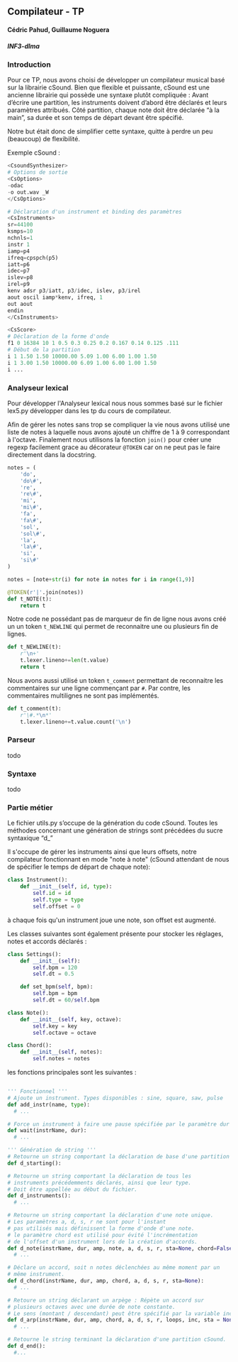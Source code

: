 ## Compilateur - TP

#### Cédric Pahud, Guillaume Noguera

##### *INF3-dlma*

### Introduction
Pour ce TP, nous avons choisi de développer un compilateur musical basé sur la librairie cSound.
Bien que flexible et puissante, cSound est une ancienne librairie qui possède une syntaxe plutôt compliquée : Avant d’écrire une partition, les instruments doivent d’abord être déclarés et leurs paramètres attribués. Côté partition, chaque note doit être déclarée “à la main”, sa durée et son temps de départ devant être spécifié.

Notre but était donc de simplifier cette syntaxe, quitte à perdre un peu (beaucoup) de flexibilité.

Exemple cSound :

```python
<CsoundSynthesizer>
# Options de sortie
<CsOptions>
-odac
-o out.wav _W
</CsOptions>

# Déclaration d'un instrument et binding des paramètres
<CsInstruments>
sr=44100
ksmps=10
nchnls=1
instr 1
iamp=p4
ifreq=cpspch(p5)
iatt=p6
idec=p7
islev=p8
irel=p9
kenv adsr p3/iatt, p3/idec, islev, p3/irel
aout oscil iamp*kenv, ifreq, 1
out aout
endin
</CsInstruments>

<CsScore>
# Déclaration de la forme d'onde
f1 0 16384 10 1 0.5 0.3 0.25 0.2 0.167 0.14 0.125 .111
# Début de la partition
i 1 1.50 1.50 10000.00 5.09 1.00 6.00 1.00 1.50
i 1 3.00 1.50 10000.00 6.09 1.00 6.00 1.00 1.50
i ...
```

### Analyseur lexical

Pour développer l'Analyseur lexical nous nous sommes basé sur le fichier lex5.py
développer dans les tp du cours de compilateur.

Afin de gérer les notes sans trop se compliquer la vie nous avons utilisé une liste de notes à laquelle nous avons ajouté un chiffre de 1 à 9 correspondant à l'octave. Finalement nous utilisons la fonction `join()` pour créer une regexp facilement grace au décorateur `@TOKEN` car on ne peut pas le faire directement dans la docstring.

```python
notes = (
    'do',
    'do\#',
    're',
    're\#',
    'mi',
    'mi\#',
    'fa',
    'fa\#',
    'sol',
    'sol\#',
    'la',
    'la\#',
    'si',
    'si\#'
)

notes = [note+str(i) for note in notes for i in range(1,9)]

@TOKEN(r'|'.join(notes))
def t_NOTE(t):
    return t
```

Notre code ne possédant pas de marqueur de fin de ligne nous avons créé un un token `t_NEWLINE` qui permet de reconnaitre une ou plusieurs fin de lignes.

```python
def t_NEWLINE(t):
    r'\n+'
    t.lexer.lineno+=len(t.value)
    return t
```

Nous avons aussi utilisé un token `t_comment` permettant de reconnaitre les commentaires sur une ligne commençant par `#`. Par contre, les commentaires multilignes ne sont pas implémentés.

```python
def t_comment(t):
    r'\#.*\n*'
    t.lexer.lineno+=t.value.count('\n')
 ```

### Parseur

todo

### Syntaxe

todo

### Partie métier

Le fichier utils.py s’occupe de la génération du code cSound. Toutes les méthodes concernant une génération de strings sont précédées du sucre syntaxique “d_<function>”

Il s'occupe de gérer les instruments ainsi que leurs offsets, notre compilateur fonctionnant en mode "note à note" (cSound attendant de nous de spécifier le temps de départ de chaque note):

```python
class Instrument():
    def __init__(self, id, type):
        self.id = id
        self.type = type
        self.offset = 0
```

à chaque fois qu'un instrument joue une note, son offset est augmenté.

Les classes suivantes sont également présente pour stocker les réglages, notes et accords déclarés :

```python
class Settings():
    def __init__(self):
        self.bpm = 120
        self.dt = 0.5

    def set_bpm(self, bpm):
        self.bpm = bpm
        self.dt = 60/self.bpm

class Note():
    def __init__(self, key, octave):
        self.key = key
        self.octave = octave

class Chord():
    def __init__(self, notes):
        self.notes = notes
```

les fonctions principales sont les suivantes :

```python

''' Fonctionnel '''
# Ajoute un instrument. Types disponibles : sine, square, saw, pulse
def add_instr(name, type):
  # ...

# Force un instrument à faire une pause spécifiée par le paramètre dur
def wait(instrName, dur):
  # ...

''' Génération de string '''
# Retourne un string comportant la déclaration de base d'une partition cSound.
def d_starting():

# Retourne un string comportant la déclaration de tous les
# instruments précédemments déclarés, ainsi que leur type.
# Doit être appellée au début du fichier.
def d_instruments():
  # ...

# Retourne un string comportant la déclaration d'une note unique.
# Les paramètres a, d, s, r ne sont pour l'instant
# pas utilisés mais définissent la forme d'onde d'une note.
# le paramètre chord est utilisé pour évité l'incrémentation
# de l'offset d'un instrument lors de la création d'accords.
def d_note(instrName, dur, amp, note, a, d, s, r, sta=None, chord=False):
  # ...

# Déclare un accord, soit n notes déclenchées au même moment par un
# même instrument.
def d_chord(instrName, dur, amp, chord, a, d, s, r, sta=None):
  # ...

# Retoure un string déclarant un arpège : Répète un accord sur
# plusieurs octaves avec une durée de note constante.
# Le sens (montant / descendant) peut être spécifié par la variable inc (-1 / 1)
def d_arp(instrName, dur, amp, chord, a, d, s, r, loops, inc, sta = None):
  # ...

# Retourne le string terminant la déclaration d'une partition cSound.
def d_end():
  #...
```
